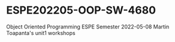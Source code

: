 # ESPE202205-OOP-SW-4680
Object Oriented Programming ESPE Semester 2022-05-08
Martin Toapanta's unit1 workshops
